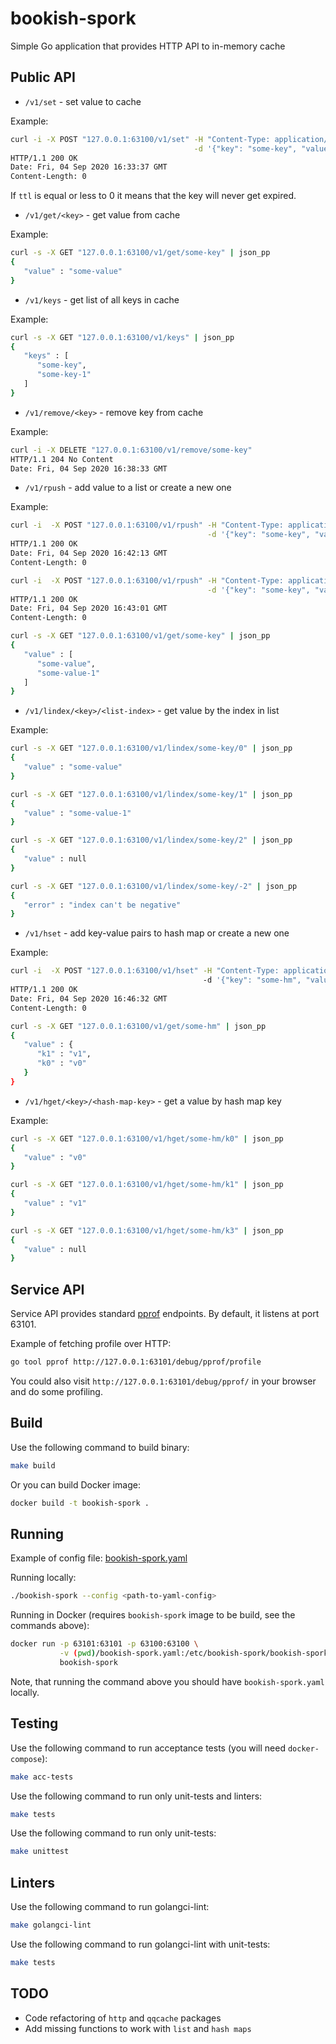 # bookish-spork

Simple Go application that provides HTTP API to in-memory cache

## Public API

- `/v1/set` - set value to cache

Example:
```bash
curl -i -X POST "127.0.0.1:63100/v1/set" -H "Content-Type: application/json" \
                                         -d '{"key": "some-key", "value": "some-value", "ttl": 10}'
HTTP/1.1 200 OK
Date: Fri, 04 Sep 2020 16:33:37 GMT
Content-Length: 0
```

If `ttl` is equal or less to 0 it means that the key will never get expired.

- `/v1/get/<key>` - get value from cache

Example:
```bash
curl -s -X GET "127.0.0.1:63100/v1/get/some-key" | json_pp
{
   "value" : "some-value"
}
```

- `/v1/keys` - get list of all keys in cache

Example:
```bash
curl -s -X GET "127.0.0.1:63100/v1/keys" | json_pp
{
   "keys" : [
      "some-key",
      "some-key-1"
   ]
}
```

- `/v1/remove/<key>` - remove key from cache

Example:
```bash
curl -i -X DELETE "127.0.0.1:63100/v1/remove/some-key"
HTTP/1.1 204 No Content
Date: Fri, 04 Sep 2020 16:38:33 GMT
```

- `/v1/rpush` - add value to a list or create a new one

Example:
```bash
curl -i  -X POST "127.0.0.1:63100/v1/rpush" -H "Content-Type: application/json" \
                                            -d '{"key": "some-key", "value": "some-value", "ttl": 0}'
HTTP/1.1 200 OK
Date: Fri, 04 Sep 2020 16:42:13 GMT
Content-Length: 0

curl -i  -X POST "127.0.0.1:63100/v1/rpush" -H "Content-Type: application/json" \
                                            -d '{"key": "some-key", "value": "some-value-1"}'
HTTP/1.1 200 OK
Date: Fri, 04 Sep 2020 16:43:01 GMT
Content-Length: 0

curl -s -X GET "127.0.0.1:63100/v1/get/some-key" | json_pp
{
   "value" : [
      "some-value",
      "some-value-1"
   ]
}
```

- `/v1/lindex/<key>/<list-index>` - get value by the index in list

Example:
```bash
curl -s -X GET "127.0.0.1:63100/v1/lindex/some-key/0" | json_pp
{
   "value" : "some-value"
}

curl -s -X GET "127.0.0.1:63100/v1/lindex/some-key/1" | json_pp
{
   "value" : "some-value-1"
}

curl -s -X GET "127.0.0.1:63100/v1/lindex/some-key/2" | json_pp
{
   "value" : null
}

curl -s -X GET "127.0.0.1:63100/v1/lindex/some-key/-2" | json_pp
{
   "error" : "index can't be negative"
}
```

- `/v1/hset` - add key-value pairs to hash map or create a new one

Example:
```bash
curl -i  -X POST "127.0.0.1:63100/v1/hset" -H "Content-Type: application/json"
                                           -d '{"key": "some-hm", "value": {"k0": "v0", "k1": "v1"}, "ttl": 0}'
HTTP/1.1 200 OK
Date: Fri, 04 Sep 2020 16:46:32 GMT
Content-Length: 0

curl -s -X GET "127.0.0.1:63100/v1/get/some-hm" | json_pp
{
   "value" : {
      "k1" : "v1",
      "k0" : "v0"
   }
}
```

- `/v1/hget/<key>/<hash-map-key>` - get a value by hash map key

Example:
```bash
curl -s -X GET "127.0.0.1:63100/v1/hget/some-hm/k0" | json_pp
{
   "value" : "v0"
}

curl -s -X GET "127.0.0.1:63100/v1/hget/some-hm/k1" | json_pp
{
   "value" : "v1"
}

curl -s -X GET "127.0.0.1:63100/v1/hget/some-hm/k3" | json_pp
{
   "value" : null
}
```


## Service API

Service API provides standard [pprof](https://golang.org/pkg/net/http/pprof/) endpoints.
By default, it listens at port 63101.

Example of fetching profile over HTTP:
```bash
go tool pprof http://127.0.0.1:63101/debug/pprof/profile
```

You could also visit `http://127.0.0.1:63101/debug/pprof/` in your browser and do some profiling.

## Build

Use the following command to build binary:

```bash
make build
```

Or you can build Docker image:

```bash
docker build -t bookish-spork .
```

## Running

Example of config file: [bookish-spork.yaml](bookish-spork.example.yaml)

Running locally:
```bash
./bookish-spork --config <path-to-yaml-config>
```

Running in Docker (requires `bookish-spork` image to be build, see the commands above):
```bash
docker run -p 63101:63101 -p 63100:63100 \
           -v (pwd)/bookish-spork.yaml:/etc/bookish-spork/bookish-spork.yaml \
           bookish-spork
```

Note, that running the command above you should have `bookish-spork.yaml` locally.

## Testing

Use the following command to run acceptance tests (you will need `docker-compose`):

```sh
make acc-tests
```

Use the following command to run only unit-tests and linters:

```sh
make tests
```

Use the following command to run only unit-tests:

```sh
make unittest
```

## Linters

Use the following command to run golangci-lint:

```sh
make golangci-lint
```

Use the following command to run golangci-lint with unit-tests:

```sh
make tests
```

## TODO

* Code refactoring of `http` and `qqcache` packages
* Add missing functions to work with `list` and `hash maps`
